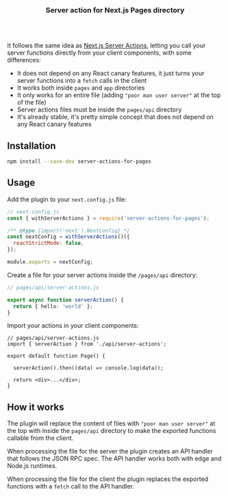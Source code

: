 <div align='center'>
    <br/>
    <br/>
    <br/>
    <h3>Server action for Next.js Pages directory</h3>
    <br/>
    <br/>
</div>

It follows the same idea as [Next.js Server Actions](https://nextjs.org/docs/app/building-your-application/data-fetching/server-actions), letting you call your server functions directly from your client components, with some differences:

- It does not depend on any React canary features, it just turns your server functions into a `fetch` calls in the client
- It works both inside `pages` and `app` directories
- It only works for an entire file (adding `"poor man user server"` at the top of the file)
- Server actions files must be inside the `pages/api` directory
- It's already stable, it's pretty simple concept that does not depend on any React canary features

## Installation

```bash
npm install --save-dev server-actions-for-pages
```

## Usage

Add the plugin to your `next.config.js` file:

```js
// next.config.js
const { withServerActions } = require('server-actions-for-pages');

/** @type {import('next').NextConfig} */
const nextConfig = withServerActions()({
  reactStrictMode: false,
});

module.exports = nextConfig;
```

Create a file for your server actions inside the `/pages/api` directory:

```ts
// pages/api/server-actions.js

export async function serverAction() {
  return { hello: 'world' };
}
```

Import your actions in your client components:

```tsx
// pages/api/server-actions.js
import { serverAction } from './api/server-actions';

export default function Page() {
    
  serverAction().then((data) => console.log(data));

  return <div>...</div>;
}
```

## How it works

The plugin will replace the content of files with `"poor man user server"` at the top with inside the `pages/api` directory to make the exported functions callable from the client.

When processing the file for the server the plugin creates an API handler that follows the JSON RPC spec. The API handler works both with edge and Node.js runtimes.

When processing the file for the client the plugin replaces the exported functions with a `fetch` call to the API handler.
